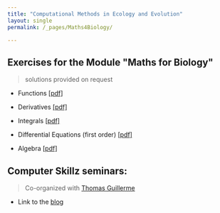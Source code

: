 ```yaml
---
title: "Computational Methods in Ecology and Evolution"
layout: single
permalink: /_pages/Maths4Biology/

---
```





## Exercises for the Module "Maths for Biology" 
> solutions provided on request


* Functions [[pdf]](/assets/docs/Exercises_functions.pdf)
 
* Derivatives [[pdf]](/assets/docs/Exercises_derivatives.pdf)

* Integrals [[pdf]](/assets/docs/Exercises_integrals.pdf)

* Differential Equations (first order) [[pdf]](/assets/docs/Exercises_EDOs.pdf)

* Algebra [[pdf]](/assets/docs/Exercises_algebra.pdf)


## Computer Skillz seminars:
> Co-organized with [Thomas Guillerme](http://tguillerme.github.io/)

* Link to the [blog](https://silwoodcomputerskillz.github.io/)




